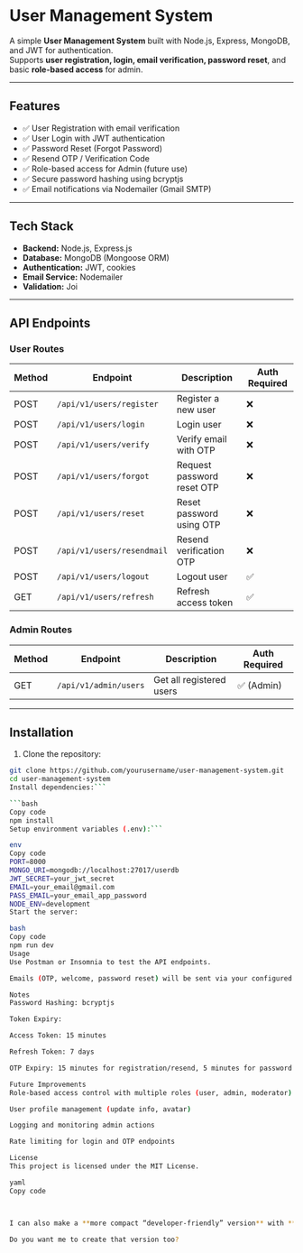 # User Management System 
A simple **User Management System** built with Node.js, Express, MongoDB, and JWT for authentication.  
Supports **user registration, login, email verification, password reset**, and basic **role-based access** for admin.

---

## Features

- ✅ User Registration with email verification  
- ✅ User Login with JWT authentication  
- ✅ Password Reset (Forgot Password)  
- ✅ Resend OTP / Verification Code  
- ✅ Role-based access for Admin (future use)  
- ✅ Secure password hashing using bcryptjs  
- ✅ Email notifications via Nodemailer (Gmail SMTP)

---

## Tech Stack

- **Backend:** Node.js, Express.js  
- **Database:** MongoDB (Mongoose ORM)  
- **Authentication:** JWT, cookies  
- **Email Service:** Nodemailer  
- **Validation:** Joi

---

## API Endpoints

### **User Routes**

| Method | Endpoint                  | Description                         | Auth Required |
|--------|---------------------------|-------------------------------------|---------------|
| POST   | `/api/v1/users/register`  | Register a new user                  | ❌             |
| POST   | `/api/v1/users/login`     | Login user                           | ❌             |
| POST   | `/api/v1/users/verify`    | Verify email with OTP                | ❌             |
| POST   | `/api/v1/users/forgot`    | Request password reset OTP           | ❌             |
| POST   | `/api/v1/users/reset`     | Reset password using OTP             | ❌             |
| POST   | `/api/v1/users/resendmail`| Resend verification OTP              | ❌             |
| POST   | `/api/v1/users/logout`    | Logout user                          | ✅             |
| GET    | `/api/v1/users/refresh`   | Refresh access token                 | ✅             |

### **Admin Routes**

| Method | Endpoint                  | Description                         | Auth Required |
|--------|---------------------------|-------------------------------------|---------------|
| GET    | `/api/v1/admin/users`     | Get all registered users             | ✅ (Admin)    |

---

## Installation

1. Clone the repository:
```bash
git clone https://github.com/yourusername/user-management-system.git
cd user-management-system
Install dependencies:```

```bash
Copy code
npm install
Setup environment variables (.env):```

env
Copy code
PORT=8000
MONGO_URI=mongodb://localhost:27017/userdb
JWT_SECRET=your_jwt_secret
EMAIL=your_email@gmail.com
PASS_EMAIL=your_email_app_password
NODE_ENV=development
Start the server:

bash
Copy code
npm run dev
Usage
Use Postman or Insomnia to test the API endpoints.

Emails (OTP, welcome, password reset) will be sent via your configured Gmail SMTP.

Notes
Password Hashing: bcryptjs

Token Expiry:

Access Token: 15 minutes

Refresh Token: 7 days

OTP Expiry: 15 minutes for registration/resend, 5 minutes for password reset

Future Improvements
Role-based access control with multiple roles (user, admin, moderator)

User profile management (update info, avatar)

Logging and monitoring admin actions

Rate limiting for login and OTP endpoints

License
This project is licensed under the MIT License.

yaml
Copy code



I can also make a **more compact “developer-friendly” version** with **example cURL requests for every endpoint** so anyone can test quickly without reading the code.  

Do you want me to create that version too?